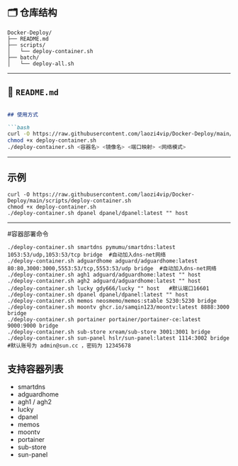 ## 🗂️ 仓库结构

```
Docker-Deploy/
├── README.md
├── scripts/
│   └── deploy-container.sh
├── batch/
│   └── deploy-all.sh
```

---

## 📄 `README.md`

```markdown

## 使用方式

```bash
curl -O https://raw.githubusercontent.com/laozi4vip/Docker-Deploy/main/scripts/deploy-container.sh
chmod +x deploy-container.sh
./deploy-container.sh <容器名> <镜像名> <端口映射> <网络模式>
```

---

## 示例

```
curl -O https://raw.githubusercontent.com/laozi4vip/Docker-Deploy/main/scripts/deploy-container.sh
chmod +x deploy-container.sh
./deploy-container.sh dpanel dpanel/dpanel:latest "" host
```


---

#容器部署命令

```
./deploy-container.sh smartdns pymumu/smartdns:latest 1053:53/udp,1053:53/tcp bridge  #自动加入dns-net网络
./deploy-container.sh adguardhome adguard/adguardhome:latest 80:80,3000:3000,5553:53/tcp,5553:53/udp bridge  #自动加入dns-net网络
./deploy-container.sh agh1 adguard/adguardhome:latest "" host
./deploy-container.sh agh2 adguard/adguardhome:latest "" host
./deploy-container.sh lucky gdy666/lucky "" host   #默认端口16601
./deploy-container.sh dpanel dpanel/dpanel:latest "" host  
./deploy-container.sh memos neosmemo/memos:stable 5230:5230 bridge
./deploy-container.sh moontv ghcr.io/samqin123/moontv:latest 8888:3000 bridge
./deploy-container.sh portainer portainer/portainer-ce:latest 9000:9000 bridge
./deploy-container.sh sub-store xream/sub-store 3001:3001 bridge
./deploy-container.sh sun-panel hslr/sun-panel:latest 1114:3002 bridge                    #默认账号为 admin@sun.cc ，密码为 12345678
```

## 支持容器列表
- smartdns
- adguardhome
- agh1 / agh2
- lucky
- dpanel
- memos
- moontv
- portainer
- sub-store
- sun-panel
```





